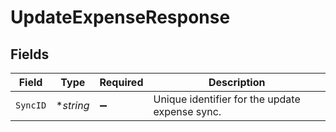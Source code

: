 # UpdateExpenseResponse


## Fields

| Field                                          | Type                                           | Required                                       | Description                                    |
| ---------------------------------------------- | ---------------------------------------------- | ---------------------------------------------- | ---------------------------------------------- |
| `SyncID`                                       | **string*                                      | :heavy_minus_sign:                             | Unique identifier for the update expense sync. |